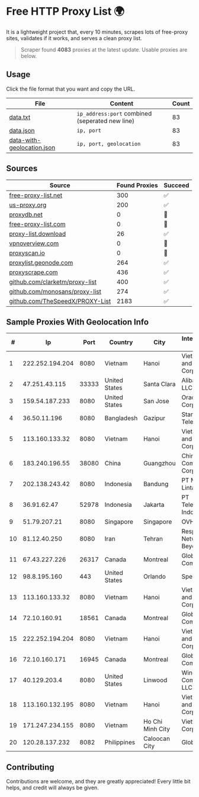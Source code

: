 
# Free HTTP Proxy List 🌍

It is a lightweight project that, every 10 minutes, scrapes lots of free-proxy sites, validates if it works, and serves a clean proxy list.


> Scraper found **4083** proxies at the latest update. Usable proxies are below.

## Usage

Click the file format that you want and copy the URL.


|File|Content|Count|
|----|-------|-----|
|[data.txt](https://raw.githubusercontent.com/themiralay/Proxy-List-World/master/data.txt)|`ip_address:port` combined (seperated new line)|83|
|[data.json](https://raw.githubusercontent.com/themiralay/Proxy-List-World/master/data.json)|`ip, port`|83|
|[data-with-geolocation.json](https://raw.githubusercontent.com/themiralay/Proxy-List-World/master/data-with-geolocation.json)|`ip, port, geolocation`|83|

## Sources

|Source|Found Proxies|Succeed|
|------|-------------|-------|
|[free-proxy-list.net](https://free-proxy-list.net)|300|✅|
|[us-proxy.org](https://www.us-proxy.org)|200|✅|
|[proxydb.net](http://proxydb.net)|0|🚫|
|[free-proxy-list.com](https://free-proxy-list.com/?page=&port=&type%5B%5D=http&type%5B%5D=https&up_time=0&search=Search)|0|🚫|
|[proxy-list.download](https://www.proxy-list.download/HTTP)|26|✅|
|[vpnoverview.com](https://vpnoverview.com/privacy/anonymous-browsing/free-proxy-servers)|0|🚫|
|[proxyscan.io](https://www.proxyscan.io)|0|🚫|
|[proxylist.geonode.com](https://proxylist.geonode.com/api/proxy-list?limit=300&page=1&sort_by=lastChecked&sort_type=desc&protocols=http,https)|264|✅|
|[proxyscrape.com](https://api.proxyscrape.com/v2/?request=displayproxies&protocol=http&timeout=10000&country=all&ssl=all&anonymity=all)|436|✅|
|[github.com/clarketm/proxy-list](https://raw.githubusercontent.com/clarketm/proxy-list/master/proxy-list-raw.txt)|400|✅|
|[github.com/monosans/proxy-list](https://raw.githubusercontent.com/monosans/proxy-list/main/proxies/http.txt)|274|✅|
|[github.com/TheSpeedX/PROXY-List](https://raw.githubusercontent.com/TheSpeedX/PROXY-List/master/http.txt)|2183|✅|


## Sample Proxies With Geolocation Info

|#|Ip|Port|Country|City|Internet Service Provider|
|-|--|----|-------|----|-------------------------|
|1|222.252.194.204|8080|Vietnam|Hanoi|VietNam Post and Telecom Corporation|
|2|47.251.43.115|33333|United States|Santa Clara|Alibaba Cloud LLC|
|3|159.54.187.233|8080|United States|San Jose|Oracle Corporation|
|4|36.50.11.196|8080|Bangladesh|Gazipur|Stardust Telecom Ltd|
|5|113.160.133.32|8080|Vietnam|Hanoi|VietNam Post and Telecom Corporation|
|6|183.240.196.55|38080|China|Guangzhou|China Mobile Communications Corporation|
|7|202.138.243.42|8080|Indonesia|Bandung|PT Melvar Lintasnusa|
|8|36.91.62.47|52978|Indonesia|Jakarta|PT Telekomunikasi Indonesia|
|9|51.79.207.21|8080|Singapore|Singapore|OVH SAS|
|10|81.12.40.250|8080|Iran|Tehran|Respina Networks & Beyond PJSC|
|11|67.43.227.226|26317|Canada|Montreal|GloboTech Communications|
|12|98.8.195.160|443|United States|Orlando|Spectrum|
|13|113.160.133.32|8080|Vietnam|Hanoi|VietNam Post and Telecom Corporation|
|14|72.10.160.91|18561|Canada|Montreal|GloboTech Communications|
|15|222.252.194.204|8080|Vietnam|Hanoi|VietNam Post and Telecom Corporation|
|16|72.10.160.171|16945|Canada|Montreal|GloboTech Communications|
|17|40.129.203.4|8080|United States|Linwood|Windstream Communications LLC|
|18|113.160.132.195|8080|Vietnam|Hanoi|VietNam Post and Telecom Corporation|
|19|171.247.234.155|8080|Vietnam|Ho Chi Minh City|Viettel Corporation|
|20|120.28.137.232|8082|Philippines|Caloocan City|Globe Telecom|



## Contributing

Contributions are welcome, and they are greatly appreciated! Every
little bit helps, and credit will always be given.

